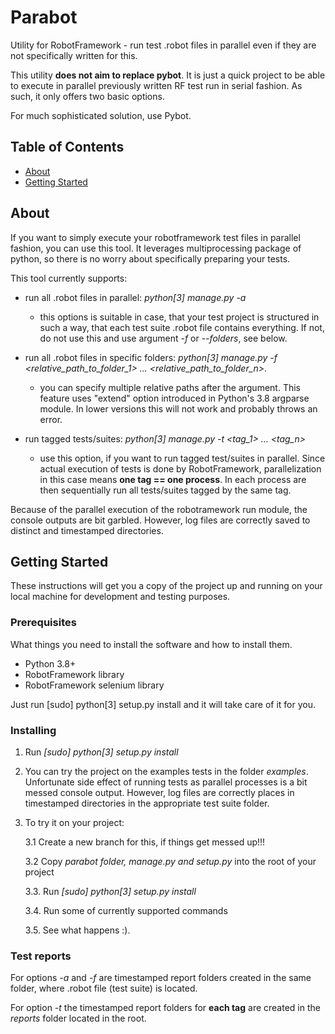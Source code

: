 # Parabot

Utility for RobotFramework - run test .robot files in parallel even if they are not specifically written for this.

This utility **does not aim to replace pybot**. It is just a quick project to be able to execute in parallel previously written RF test run in serial fashion. As such, it only offers two basic options.

For much sophisticated solution, use Pybot.

## Table of Contents

- [About](#about)
- [Getting Started](#getting_started)

## About <a name = "about"></a>

If you want to simply execute your robotframework test files in parallel fashion, you can use this tool.
It leverages multiprocessing package of python, so there is no worry about specifically preparing your tests.

This tool currently supports:

- run all .robot files in parallel: _python[3] manage.py -a_

  - this options is suitable in case, that your test project is structured in such a way, that each test suite .robot file contains everything. If not, do not use this and use argument _-f_ or _--folders_, see below.

- run all .robot files in specific folders: _python[3] manage.py -f <relative_path_to_folder_1> ... <relative_path_to_folder_n>_.

  - you can specify multiple relative paths after the argument. This feature uses "extend" option introduced in Python's 3.8 argparse module. In lower versions this will not work and probably throws an error.

- run tagged tests/suites: _python[3] manage.py -t <tag_1> ... <tag_n>_

  - use this option, if you want to run tagged test/suites in parallel. Since actual execution of tests is done by RobotFramework, parallelization in this case means **one tag == one process**. In each process are then sequentially run all tests/suites tagged by the same tag.

Because of the parallel execution of the robotramework run module, the console outputs are bit garbled. However, log files are correctly saved to distinct and timestamped directories.

## Getting Started <a name = "getting_started"></a>

These instructions will get you a copy of the project up and running on your local machine for development and testing purposes.

### Prerequisites

What things you need to install the software and how to install them.

- Python 3.8+
- RobotFramework library
- RobotFramework selenium library

Just run [sudo] python[3] setup.py install and it will take care of it for you.

### Installing

1. Run _[sudo] python[3] setup.py install_
2. You can try the project on the examples tests in the folder _examples_. Unfortunate side effect of running tests as parallel processes is a bit messed console output. However, log files are correctly places in timestamped directories in the appropriate test suite folder.
3. To try it on your project:

   3.1 Create a new branch for this, if things get messed up!!!

   3.2 Copy _parabot folder, manage.py and setup.py_ into the root of your project

   3.3. Run _[sudo] python[3] setup.py install_

   3.4. Run some of currently supported commands

   3.5. See what happens :).

### Test reports

For options _-a_ and _-f_ are timestamped report folders created in the same folder, where .robot file (test suite) is located.

For option _-t_ the timestamped report folders for **each tag** are created in the _reports_ folder located in the root.
